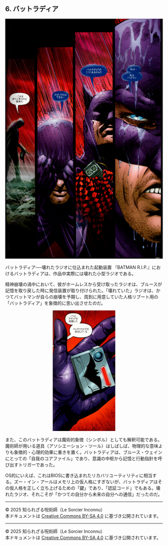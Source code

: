 ## 6. バットラディア


<div align="center">
 <img src="bat-radia.png" width="600">
</div>

バットラディア──壊れたラジオに仕込まれた起動装置
『BATMAN R.I.P.』におけるバットラディアは、作品中実際には壊れた小型ラジオである。

精神崩壊の渦中において、彼がホームレスから受け取ったラジオは、ブルースが記憶を取り戻した時に発信装置が取り付けられた。「壊れていた」ラジオは、かつてバットマンが自らの崩壊を予期し、周到に用意していた人格リブート用の「バットラディア」を象徴的に思い出させたのだ。

<div align="center">
 <img src="bat-radia-01.png" width="200">
</div>

また、このバットラディアは魔術的象徴（シンボル）としても解釈可能である。魔術師が用いる道具（アソシエーション・ツール）はしばしば、物理的な意味よりも象徴的・心理的効果に重きを置く。バットラディアは、ブルース・ウェインにとっての「自我のコアファイル」であり、意識の中枢から記憶と行動指針を呼び出すトリガーであった。

OS的にいえば、これはBIOSに書き込まれたリカバリユーティリティに相当する。ズー・イン・アールはメモリ上の仮人格にすぎないが、バットラディアはその仮人格を正しく立ち上げるための「鍵」であり、「認証コード」でもある。壊れたラジオ、それこそが「かつての自分から未来の自分への通信」だったのだ。

---

© 2025 知られざる呪術師（Le Sorcier Inconnu）  
本ドキュメントは [Creative Commons BY-SA 4.0](https://creativecommons.org/licenses/by-sa/4.0/deed.ja) に基づき公開されています。


---

© 2025 知られざる呪術師（Le Sorcier Inconnu）  
本ドキュメントは [Creative Commons BY-SA 4.0](https://creativecommons.org/licenses/by-sa/4.0/deed.ja) に基づき公開されています。
